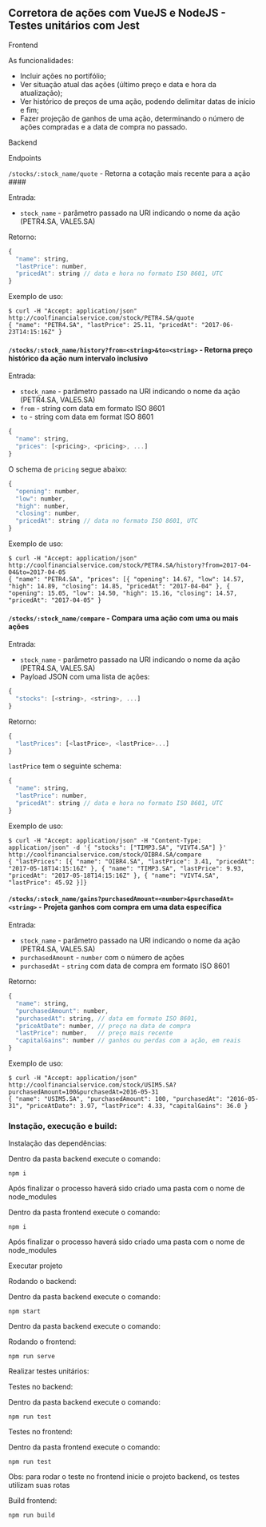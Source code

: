 ## Corretora de ações com VueJS e NodeJS - Testes unitários com Jest

Frontend

As funcionalidades:

- Incluir ações no portifólio;
- Ver situação atual das ações (último preço e data e hora da atualização);
- Ver histórico de preços de uma ação, podendo delimitar datas de início e fim;
- Fazer projeção de ganhos de uma ação, determinando o número de ações compradas e a data de compra no passado.



Backend

Endpoints

`/stocks/:stock_name/quote` - Retorna a cotação mais recente para a ação ####

Entrada:

- `stock_name` - parâmetro passado na URI indicando o nome da ação (PETR4.SA, VALE5.SA)

Retorno:

```js
{
  "name": string,
  "lastPrice": number,
  "pricedAt": string // data e hora no formato ISO 8601, UTC
}
```

Exemplo de uso:

```
$ curl -H "Accept: application/json" http://coolfinancialservice.com/stock/PETR4.SA/quote
{ "name": "PETR4.SA", "lastPrice": 25.11, "pricedAt": "2017-06-23T14:15:16Z" }
```

#### `/stocks/:stock_name/history?from=<string>&to=<string>` - Retorna preço histórico da ação num intervalo inclusivo ####

Entrada:

- `stock_name` - parâmetro passado na URI indicando o nome da ação (PETR4.SA, VALE5.SA)
- `from` - string com data em formato ISO 8601
- `to` - string com data em format ISO 8601

```js
{
  "name": string,
  "prices": [<pricing>, <pricing>, ...]
}
```

O schema de `pricing` segue abaixo:

```js
{
  "opening": number,
  "low": number,
  "high": number,
  "closing": number,
  "pricedAt": string // data no formato ISO 8601, UTC
}
```

Exemplo de uso:

```
$ curl -H "Accept: application/json" http://coolfinancialservice.com/stock/PETR4.SA/history?from=2017-04-04&to=2017-04-05
{ "name": "PETR4.SA", "prices": [{ "opening": 14.67, "low": 14.57, "high": 14.89, "closing": 14.85, "pricedAt": "2017-04-04" }, { "opening": 15.05, "low": 14.50, "high": 15.16, "closing": 14.57, "pricedAt": "2017-04-05" }
```

#### `/stocks/:stock_name/compare` - Compara uma ação com uma ou mais ações ####

Entrada:

- `stock_name` - parâmetro passado na URI indicando o nome da ação (PETR4.SA, VALE5.SA)
- Payload JSON com uma lista de ações:

```js
{
  "stocks": [<string>, <string>, ...]
}
```

Retorno:

```js
{
  "lastPrices": [<lastPrice>, <lastPrice>...]
}
```

`lastPrice` tem o seguinte schema:

```js
{
  "name": string,
  "lastPrice": number,
  "pricedAt": string // data e hora no formato ISO 8601, UTC
}
```
  
Exemplo de uso:

```
$ curl -H "Accept: application/json" -H "Content-Type: application/json" -d '{ "stocks": ["TIMP3.SA", "VIVT4.SA"] }' http://coolfinancialservice.com/stock/OIBR4.SA/compare
{ "lastPrices": [{ "name": "OIBR4.SA", "lastPrice": 3.41, "pricedAt": "2017-05-18T14:15:16Z" }, { "name": "TIMP3.SA", "lastPrice": 9.93, "pricedAt": "2017-05-18T14:15:16Z" }, { "name": "VIVT4.SA", "lastPrice": 45.92 }]}
```
  
#### `/stocks/:stock_name/gains?purchasedAmount=<number>&purchasedAt=<string>` - Projeta ganhos com compra em uma data específica ####

Entrada:

- `stock_name` - parâmetro passado na URI indicando o nome da ação (PETR4.SA, VALE5.SA)
- `purchasedAmount` - `number` com o número de ações
- `purchasedAt` - `string` com data de compra em formato ISO 8601

Retorno:

```js
{
  "name": string,
  "purchasedAmount": number,
  "purchasedAt": string, // data em formato ISO 8601,
  "priceAtDate": number, // preço na data de compra
  "lastPrice": number,   // preço mais recente
  "capitalGains": number // ganhos ou perdas com a ação, em reais
}
```

Exemplo de uso:

```
$ curl -H "Accept: application/json" http://coolfinancialservice.com/stock/USIM5.SA?purchasedAmount=100&purchasedAt=2016-05-31
{ "name": "USIM5.SA", "purchasedAmount": 100, "purchasedAt": "2016-05-31", "priceAtDate": 3.97, "lastPrice": 4.33, "capitalGains": 36.0 }
```

### Instação, execução e build: 

Instalação das dependências:

Dentro da pasta backend execute o comando:
```
npm i
```
Após finalizar o processo haverá sido criado uma pasta com o nome de node_modules

Dentro da pasta frontend execute o comando:
```
npm i
```
Após finalizar o processo haverá sido criado uma pasta com o nome de node_modules


Executar projeto

Rodando o backend:

Dentro da pasta backend execute o comando:
```
npm start
```


Dentro da pasta backend execute o comando:

Rodando o frontend:
```
npm run serve
```


Realizar testes unitários:

Testes no backend:

Dentro da pasta backend execute o comando:
```
npm run test
```


Testes no frontend:

Dentro da pasta frontend execute o comando:
```
npm run test
```
Obs: para rodar o teste no frontend inicie o projeto backend, os testes utilizam suas rotas


Build frontend:

```
npm run build
```